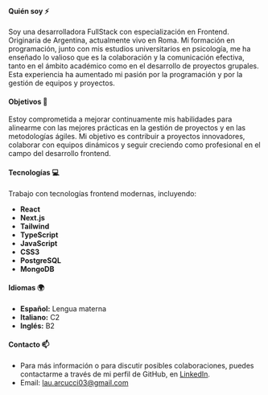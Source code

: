 #### **Quién soy** ⚡
Soy una desarrolladora FullStack con especialización en Frontend. Originaria de Argentina, actualmente vivo en Roma. Mi formación en programación, junto con mis estudios universitarios en psicología, me ha enseñado lo valioso que es la colaboración y la comunicación efectiva, tanto en el ámbito académico como en el desarrollo de proyectos grupales. Esta experiencia ha aumentado mi pasión por la programación y por la gestión de equipos y proyectos.

#### **Objetivos** 🎯
Estoy comprometida a mejorar continuamente mis habilidades para alinearme con las mejores prácticas en la gestión de proyectos y en las metodologías ágiles. Mi objetivo es contribuir a proyectos innovadores, colaborar con equipos dinámicos y seguir creciendo como profesional en el campo del desarrollo frontend.

#### **Tecnologías** 💻
Trabajo con tecnologías frontend modernas, incluyendo:
- **React** 
- **Next.js** 
- **Tailwind**
- **TypeScript**
- **JavaScript**
- **CSS3**
- **PostgreSQL**
- **MongoDB**

#### **Idiomas** 🌍
- **Español:** Lengua materna
- **Italiano:** C2
- **Inglés:** B2
  
#### **Contacto** 📫
- Para más información o para discutir posibles colaboraciones, puedes contactarme a través de mi perfil de GitHub, en [LinkedIn](https://www.linkedin.com/in/mar%C3%ADa-laura-arcucci/).
- Email: lau.arcucci03@gmail.com
  


